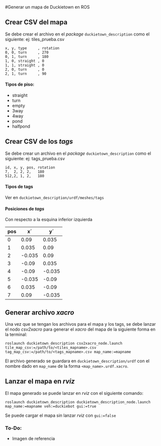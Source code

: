 #Generar un mapa de Duckietown en ROS

## Crear CSV del mapa
Se debe crear el archivo en el _package_ `duckietown_description` como el siguiente:
ej: tiles_prueba.csv

    
    x, y, type     , rotation
    0, 0, turn     , 270
    0, 1, turn     , 180
    1, 0, straight , 0
    1, 1, straight , 0
    2, 0, turn     , 0
    2, 1, turn     , 90
    
#### Tipos de piso:

* straight
* turn
* empty
* 3way
* 4way
* pond
* halfpond

## Crear CSV de los _tags_

Se debe crear un archivo en el _package_ `duckietown_description` como el siguiente:
ej: tags_prueba.csv
    
    id, x, y, pos, rotation
    7,  2, 2, 2,   180
    512,2, 1, 2,   180
    

#### Tipos de tags

Ver en `duckietown_description/urdf/meshes/tags`

#### Posiciones de _tags_
Con respecto a la esquina inferior izquierda

| pos | x´     |  y´     |
|-----|--------|--------|
| 0   | 0.09   | 0.035  |
| 1   | 0.035  | 0.09   |
| 2   | -0.035 | 0.09   |
| 3   | -0.09  | 0.035  |
| 4   | -0.09  | -0.035 |
| 5   | -0.035 | -0.09  |
| 6   | 0.035  | -0.09  |
| 7   | 0.09   | -0.035 |

## Generar archivo _xacro_

Una vez que se tengan los archivos para el mapa y los tags, se debe lanzar el nodo _csv2xacro_ para generar el _xacro_ del mapa de la siguiente forma en la terminal:
    
    roslaunch duckietown_description csv2xacro_node.launch tile_map_csv:=/path/to/<tiles_mapname>.csv tag_map_csv:=/path/to/<tags_mapname>.csv map_name:=mapname
    
El archivo generado se guardara en `duckietown_description/urdf` con el nombre dado en `map_name` de la forma `<map_name>.urdf.xacro`.

## Lanzar el mapa en _rviz_ 
El mapa generado se puede lanzar en _rviz_ con el siguiente comando:
    
    roslaunch duckietown_description duckietown_description_node.launch map_name:=mapname veh:=duckiebot gui:=true
    
Se puede cargar el mapa sin lanzar _rviz_ con `gui:=false`

### To-Do:
* Imagen de referencia
